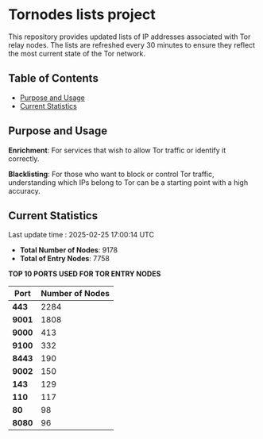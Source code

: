 # Tornodes lists project

This repository provides updated lists of IP addresses associated with Tor relay nodes. The lists are refreshed every 30 minutes to ensure they reflect the most current state of the Tor network.

## Table of Contents

- [Purpose and Usage](#purpose-and-usage)
- [Current Statistics](#current-statistics)


## Purpose and Usage

**Enrichment**: For services that wish to allow Tor traffic or identify it correctly.

**Blacklisting**: For those who want to block or control Tor traffic, understanding which IPs belong to Tor can be a starting point with a high accuracy.

## Current Statistics

Last update time : 2025-02-25 17:00:14 UTC

- **Total Number of Nodes**: 9178
- **Total of Entry Nodes**: 7758

**TOP 10 PORTS USED FOR TOR ENTRY NODES**

| **Port** | **Number of Nodes** |
|------|-----------------|
| **443**   | 2284  |
| **9001**   | 1808  |
| **9000**   | 413  |
| **9100**   | 332  |
| **8443**   | 190  |
| **9002**   | 150  |
| **143**   | 129  |
| **110**   | 117  |
| **80**   | 98  |
| **8080**   | 96  |

